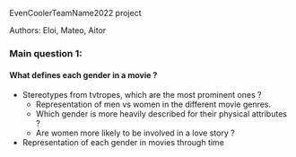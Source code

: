 EvenCoolerTeamName2022 project

Authors: Eloi, Mateo, Aitor

### Main question 1:
#### What defines each gender in a movie ?
- Stereotypes from tvtropes, which are the most prominent ones ?
  - Representation of men vs women in the different movie genres.
  - Which gender is more heavily described for their physical attributes ?
  - Are women more likely to be involved in a love story ?
- Representation of each gender in movies through time
